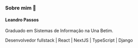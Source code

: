 ### Sobre mim 👋

#### Leandro Passos

Graduado em Sistemas de Informação na Una Betim.

Desenvolvedor fullstack | React | NextJS | TypeScript | Django
